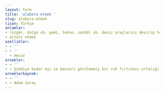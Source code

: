 ```yaml
---
layout: term
title: 'alabora etmek '
slug: alabora-etmek
lisan: Türkçe
anlamlar:
- rüzgâr, dalga vb. gemi, tekne, sandal vb. deniz araçlarını devirip ters döndürmek
- altüst etmek
ozellikler:
- - ''
- - ''
  - mecaz
ornekler:
- - ''
- - Şimdiye kadar eşi ve benzeri görülmemiş bir ruh fırtınası ortalığı alabora etti...
orneklerkaynak:
- - ''
- - Adem Saraç
---
```

